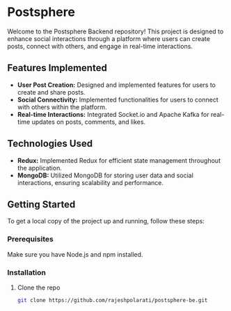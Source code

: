 # Postsphere

Welcome to the Postsphere Backend repository! This project is designed to enhance social interactions through a platform where users can create posts, connect with others, and engage in real-time interactions.

## Features Implemented

- **User Post Creation:** Designed and implemented features for users to create and share posts.
- **Social Connectivity:** Implemented functionalities for users to connect with others within the platform.
- **Real-time Interactions:** Integrated Socket.io and Apache Kafka for real-time updates on posts, comments, and likes.

## Technologies Used

- **Redux:** Implemented Redux for efficient state management throughout the application.
- **MongoDB:** Utilized MongoDB for storing user data and social interactions, ensuring scalability and performance.

## Getting Started

To get a local copy of the project up and running, follow these steps:

### Prerequisites

Make sure you have Node.js and npm installed.

### Installation

1. Clone the repo
   ```sh
   git clone https://github.com/rajeshpolarati/postsphere-be.git
